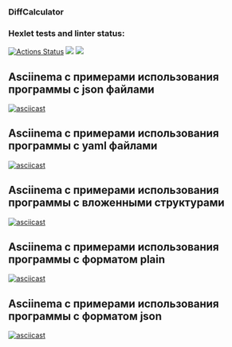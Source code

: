 ### DiffCalculator

### Hexlet tests and linter status:
[![Actions Status](https://github.com/Grand9/java-project-71/actions/workflows/hexlet-check.yml/badge.svg)](https://github.com/Grand9/java-project-71/actions)
<a href="https://codeclimate.com/github/Grand9/java-project-71/maintainability"><img src="https://api.codeclimate.com/v1/badges/2f5ab6d10c107d535d74/maintainability" /></a>
<a href="https://codeclimate.com/github/Grand9/java-project-71/test_coverage"><img src="https://api.codeclimate.com/v1/badges/2f5ab6d10c107d535d74/test_coverage" /></a>

## Asciinema с примерами использования программы с json файлами
[![asciicast](https://asciinema.org/a/U83indOO2NstUWrAT0rBjlM4N.svg)](https://asciinema.org/a/U83indOO2NstUWrAT0rBjlM4N)

## Asciinema с примерами использования программы с yaml файлами
[![asciicast](https://asciinema.org/a/O4g8YNRWiQvwR6sf3RSWwREil.svg)](https://asciinema.org/a/O4g8YNRWiQvwR6sf3RSWwREil)

## Asciinema с примерами использования программы с вложенными структурами
[![asciicast](https://asciinema.org/a/Ew6EIsIFlQH0tGCDZ78JC7ozz.svg)](https://asciinema.org/a/Ew6EIsIFlQH0tGCDZ78JC7ozz)

## Asciinema с примерами использования программы с форматом plain
[![asciicast](https://asciinema.org/a/zY0gpYhCzZIsiA9V5wN4px7CP.svg)](https://asciinema.org/a/zY0gpYhCzZIsiA9V5wN4px7CP)

## Asciinema с примерами использования программы с форматом json
[![asciicast](https://asciinema.org/a/1J5nDmp5m4CVqBbRsfD957OSu.svg)](https://asciinema.org/a/1J5nDmp5m4CVqBbRsfD957OSu)
